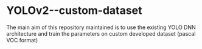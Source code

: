 # YOLOv2--custom-dataset
The main aim of this repository maintained is to use the existing YOLO DNN architecture and train the parameters on custom developed dataset (pascal VOC format)
